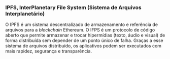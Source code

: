 ### IPFS, InterPlanetary File System (Sistema de Arquivos Interplanetário)

O IPFS é um sistema descentralizado de armazenamento e referência de arquivos para a _blockchain_ Ethereum. O IFPS é um protocolo de código aberto que permite armazenar e trocar hipermídias (texto, áudio e visual) de forma distribuída sem depender de um ponto único de falha. Graças a esse sistema de arquivos distribuído, os aplicativos podem ser executados com mais rapidez, segurança e transparência.